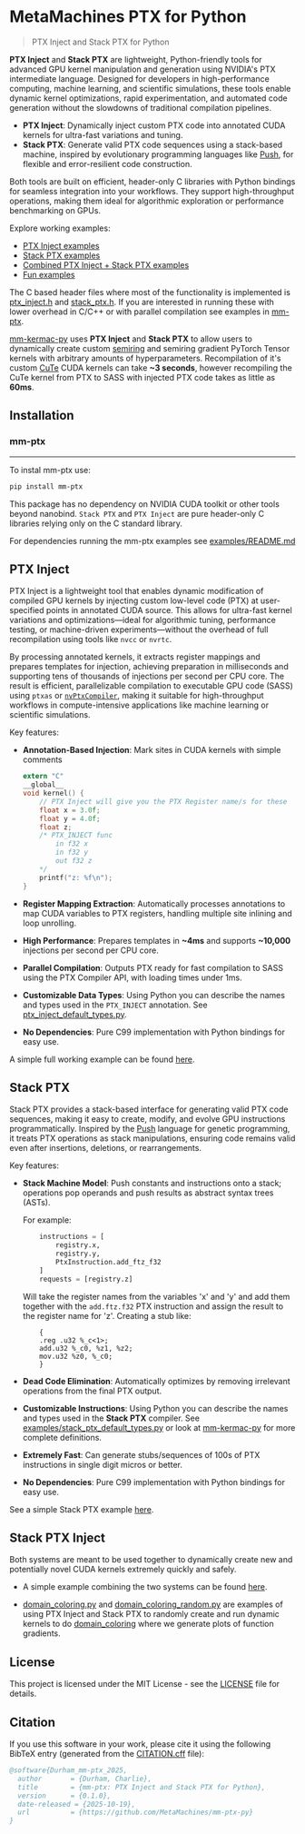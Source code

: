 # MetaMachines PTX for Python
> PTX Inject and Stack PTX for Python

**PTX Inject** and **Stack PTX** are lightweight, Python-friendly tools for advanced GPU kernel manipulation and generation using NVIDIA's PTX intermediate language. Designed for developers in high-performance computing, machine learning, and scientific simulations, these tools enable dynamic kernel optimizations, rapid experimentation, and automated code generation without the slowdowns of traditional compilation pipelines.

- **PTX Inject**: Dynamically inject custom PTX code into annotated CUDA kernels for ultra-fast variations and tuning.
- **Stack PTX**: Generate valid PTX code sequences using a stack-based machine, inspired by evolutionary programming languages like [Push](https://faculty.hampshire.edu/lspector/push.html), for flexible and error-resilient code construction.

Both tools are built on efficient, header-only C libraries with Python bindings for seamless integration into your workflows. They support high-throughput operations, making them ideal for algorithmic exploration or performance benchmarking on GPUs.

Explore working examples:
- [PTX Inject examples](examples/ptx_inject/)
- [Stack PTX examples](examples/stack_ptx/)
- [Combined PTX Inject + Stack PTX examples](examples/stack_ptx_inject/)
- [Fun examples](examples/fun/README.md)

The C based header files where most of the functionality is implemented is [ptx_inject.h](src/bindings/ptx_inject.h) and [stack_ptx.h](src/bindings/stack_ptx.h). If you are interested in running these with lower overhead in C/C++ or with parallel compilation see examples in [mm-ptx](https://github.com/MetaMachines/mm-ptx).

[mm-kermac-py](https://github.com/MetaMachines/mm-kermac-py) uses **PTX Inject** and **Stack PTX** to allow users to dynamically create custom [semiring](https://en.wikipedia.org/wiki/Semiring) and semiring gradient PyTorch Tensor kernels with arbitrary amounts of hyperparameters. Recompilation of it's custom [CuTe](https://github.com/NVIDIA/cutlass/blob/main/media/docs/cpp/cute/00_quickstart.md) CUDA kernels can take **~3 seconds**, however recompiling the CuTe kernel from PTX to SASS with injected PTX code takes as little as **60ms**.

## Installation

### mm-ptx
---
To instal mm-ptx use:
```bash
pip install mm-ptx
```

This package has no dependency on NVIDIA CUDA toolkit or other tools beyond nanobind. `Stack PTX` and `PTX Inject` are pure header-only C libraries relying only on the C standard library.

For dependencies running the mm-ptx examples see [examples/README.md](examples/README.md)

## PTX Inject
PTX Inject is a lightweight tool that enables dynamic modification of compiled GPU kernels by injecting custom low-level code (PTX) at user-specified points in annotated CUDA source. This allows for ultra-fast kernel variations and optimizations—ideal for algorithmic tuning, performance testing, or machine-driven experiments—without the overhead of full recompilation using tools like `nvcc` or `nvrtc`.

By processing annotated kernels, it extracts register mappings and prepares templates for injection, achieving preparation in milliseconds and supporting tens of thousands of injections per second per CPU core. The result is efficient, parallelizable compilation to executable GPU code (SASS) using `ptxas` or [`nvPtxCompiler`](https://docs.nvidia.com/cuda/ptx-compiler-api/index.html), making it suitable for high-throughput workflows in compute-intensive applications like machine learning or scientific simulations.

Key features:

* **Annotation-Based Injection**: Mark sites in CUDA kernels with simple comments 
    ```c
    extern "C"
    __global__
    void kernel() {
        // PTX Inject will give you the PTX Register name/s for these
        float x = 3.0f; 
        float y = 4.0f;
        float z;
        /* PTX_INJECT func  
            in f32 x
            in f32 y 
            out f32 z
        */
        printf("z: %f\n");
    }
    ```

* **Register Mapping Extraction**: Automatically processes annotations to map CUDA variables to PTX registers, handling multiple site inlining and loop unrolling.

* **High Performance**: Prepares templates in **~4ms** and supports **~10,000** injections per second per CPU core.

* **Parallel Compilation**: Outputs PTX ready for fast compilation to SASS using the PTX Compiler API, with loading times under 1ms.

* **Customizable Data Types**: Using Python you can describe the names and types used in the `PTX_INJECT` annotation. See [ptx_inject_default_types.py](examples/ptx_inject_default_types.py).

* **No Dependencies**: Pure C99 implementation with Python bindings for easy use.

A simple full working example can be found [here](examples/ptx_inject/00_simple.py).

## Stack PTX
Stack PTX provides a stack-based interface for generating valid PTX code sequences, making it easy to create, modify, and evolve GPU instructions programmatically. Inspired by the [Push](https://faculty.hampshire.edu/lspector/push.html) language for genetic programming, it treats PTX operations as stack manipulations, ensuring code remains valid even after insertions, deletions, or rearrangements. 

Key features:

* **Stack Machine Model**: Push constants and instructions onto a stack; operations pop operands and push results as abstract syntax trees (ASTs). 
    
    For example:
    ```python
        instructions = [
            registry.x,
            registry.y,
            PtxInstruction.add_ftz_f32
        ]
        requests = [registry.z]
    ```
    Will take the register names from the variables 'x' and 'y' and add them together with the `add.ftz.f32` PTX instruction and assign the result to the register name for 'z'. Creating a stub like:
    ```
        {
        .reg .u32 %_c<1>;
        add.u32 %_c0, %z1, %z2;
        mov.u32 %z0, %_c0;
        }
    ```

* **Dead Code Elimination**: Automatically optimizes by removing irrelevant operations from the final PTX output.

* **Customizable Instructions**: Using Python you can describe the names and types used in the **Stack PTX** compiler. See [examples/stack_ptx_default_types.py](examples/stack_ptx_default_types.py) or look at [mm-kermac-py](https://github.com/MetaMachines/mm-kermac-py) for more complete definitions.

* **Extremely Fast**: Can generate stubs/sequences of 100s of PTX instructions in single digit micros or better.

* **No Dependencies**: Pure C99 implementation with Python bindings for easy use.

See a simple Stack PTX example [here](examples/stack_ptx/00_simple.py).

## Stack PTX Inject
Both systems are meant to be used together to dynamically create new and potentially novel CUDA kernels extremely quickly and safely. 

* A simple example combining the two systems can be found [here](examples/stack_ptx_inject/00_simple.py).

* [domain_coloring.py](examples/fun/domain_coloring/domain_coloring.py) and [domain_coloring_random.py](examples/fun/domain_coloring_random/domain_coloring_random.py) are examples of using PTX Inject and Stack PTX to randomly create and run dynamic kernels to do [domain_coloring](examples/fun/README.md) where we generate plots of function gradients.

## License
This project is licensed under the MIT License - see the [LICENSE](LICENSE) file for details.

## Citation
If you use this software in your work, please cite it using the following BibTeX entry (generated from the [CITATION.cff](CITATION.cff) file):
```bibtex
@software{Durham_mm-ptx_2025,
  author       = {Durham, Charlie},
  title        = {mm-ptx: PTX Inject and Stack PTX for Python},
  version      = {0.1.0},
  date-released = {2025-10-19},
  url          = {https://github.com/MetaMachines/mm-ptx-py}
}
```
